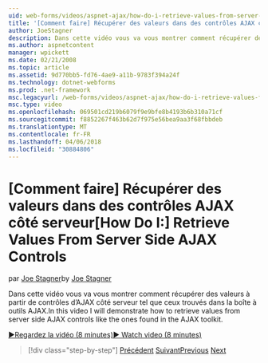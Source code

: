 ```yaml
---
uid: web-forms/videos/aspnet-ajax/how-do-i-retrieve-values-from-server-side-ajax-controls
title: '[Comment faire] Récupérer des valeurs dans des contrôles AJAX côté serveur | Documents Microsoft'
author: JoeStagner
description: Dans cette vidéo vous va vous montrer comment récupérer des valeurs à partir de contrôles d’AJAX côté serveur tel que ceux trouvés dans la boîte à outils AJAX.
ms.author: aspnetcontent
manager: wpickett
ms.date: 02/21/2008
ms.topic: article
ms.assetid: 9d770bb5-fd76-4ae9-a11b-9783f394a24f
ms.technology: dotnet-webforms
ms.prod: .net-framework
msc.legacyurl: /web-forms/videos/aspnet-ajax/how-do-i-retrieve-values-from-server-side-ajax-controls
msc.type: video
ms.openlocfilehash: 069501cd219b6079f9e9bfe8b4193b6b310a71cf
ms.sourcegitcommit: f8852267f463b62d7f975e56bea9aa3f68fbbdeb
ms.translationtype: MT
ms.contentlocale: fr-FR
ms.lasthandoff: 04/06/2018
ms.locfileid: "30884806"
---
```

<a name="how-do-i-retrieve-values-from-server-side-ajax-controls"></a><span data-ttu-id="1e1a5-103">[Comment faire] Récupérer des valeurs dans des contrôles AJAX côté serveur</span><span class="sxs-lookup"><span data-stu-id="1e1a5-103">[How Do I:] Retrieve Values From Server Side AJAX Controls</span></span>
====================
<span data-ttu-id="1e1a5-104">par [Joe Stagner](https://github.com/JoeStagner)</span><span class="sxs-lookup"><span data-stu-id="1e1a5-104">by [Joe Stagner](https://github.com/JoeStagner)</span></span>

<span data-ttu-id="1e1a5-105">Dans cette vidéo vous va vous montrer comment récupérer des valeurs à partir de contrôles d’AJAX côté serveur tel que ceux trouvés dans la boîte à outils AJAX.</span><span class="sxs-lookup"><span data-stu-id="1e1a5-105">In this video I will demonstrate how to retrieve values from server side AJAX controls like the ones found in the AJAX toolkit.</span></span>

[<span data-ttu-id="1e1a5-106">&#9654;Regardez la vidéo (8 minutes)</span><span class="sxs-lookup"><span data-stu-id="1e1a5-106">&#9654; Watch video (8 minutes)</span></span>](https://channel9.msdn.com/Blogs/ASP-NET-Site-Videos/how-do-i-retrieve-values-from-server-side-ajax-controls)

> [!div class="step-by-step"]
> <span data-ttu-id="1e1a5-107">[Précédent](how-do-i-associate-ajax-client-behavior-with-an-aspnet-server-control.md)
> [Suivant](two-simple-techniques-for-triggering-updates-to-update-panels.md)</span><span class="sxs-lookup"><span data-stu-id="1e1a5-107">[Previous](how-do-i-associate-ajax-client-behavior-with-an-aspnet-server-control.md)
[Next](two-simple-techniques-for-triggering-updates-to-update-panels.md)</span></span>
